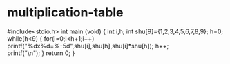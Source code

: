 # multiplication-table
#include<stdio.h>
int main (void)
{
	int i,h;
	int shu[9]={1,2,3,4,5,6,7,8,9};
 	h=0;
	while(h<9)
	{
		for(i=0;i<h+1;i++)
			printf("%dx%d=%-5d",shu[i],shu[h],shu[i]*shu[h]);
		h++;	
		printf("\n");
	}
	return 0;
}
